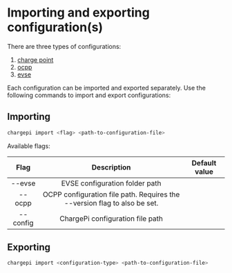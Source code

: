 # Importing and exporting configuration(s)

There are three types of configurations:

1. [charge point](./configuration.md/#-charge-point-general-configuration)
2. [ocpp](./ocpp)
3. [evse](evse-configuration.md#the-evse-configuration)

Each configuration can be imported and exported separately. Use the following commands to import and export
configurations:

## Importing

```bash
chargepi import <flag> <path-to-configuration-file>
```

Available flags:

|   Flag   |                                Description                                | Default value | 
|:--------:|:-------------------------------------------------------------------------:|:-------------:|
|  --evse  |                      EVSE configuration folder path                       |               |
|  --ocpp  | OCPP configuration file path. Requires the --version flag to also be set. |               |
| --config |                     ChargePi configuration file path                      |               |

## Exporting

```bash
chargepi import <configuration-type> <path-to-configuration-file>
```